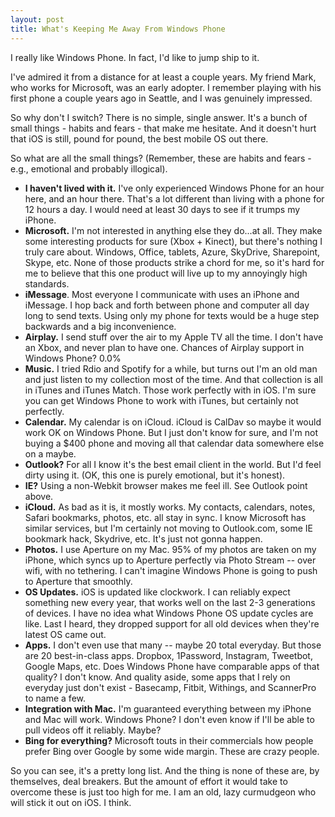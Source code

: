 ```yaml
---
layout: post
title: What's Keeping Me Away From Windows Phone
---
```

I really like Windows Phone. In fact, I'd like to jump ship to it. 

I've admired it from a distance for at least a couple years. My friend Mark, who works for Microsoft, was an early adopter. I remember playing with his first phone a couple years ago in Seattle, and I was genuinely impressed.

So why don't I switch? There is no simple, single answer. It's a bunch of small things - habits and fears - that make me hesitate. And it doesn't hurt that iOS is still, pound for pound, the best mobile OS out there.

So what are all the small things? (Remember, these are habits and fears - e.g., emotional and probably illogical).

- **I haven't lived with it.** I've only experienced Windows Phone for an hour here, and an hour there. That's a lot different than living with a phone for 12 hours a day. I would need at least 30 days to see if it trumps my iPhone.
- **Microsoft.** I'm not interested in anything else they do...at all. They make some interesting products for sure (Xbox + Kinect), but there's nothing I truly care about. Windows, Office, tablets, Azure, SkyDrive, Sharepoint, Skype, etc. None of those products strike a chord for me, so it's hard for me to believe that this one product will live up to my annoyingly high standards.
- **iMessage**. Most everyone I communicate with uses an iPhone and iMessage. I hop back and forth between phone and computer all day long to send texts. Using only my phone for texts would be a huge step backwards and a big inconvenience.
- **Airplay.** I send stuff over the air to my Apple TV all the time. I don't have an Xbox, and never plan to have one. Chances of Airplay support in Windows Phone? 0.0%
- **Music.** I tried Rdio and Spotify for a while, but turns out I'm an old man and just listen to my collection most of the time. And that collection is all in iTunes and iTunes Match. Those work perfectly with in iOS. I'm sure you can get Windows Phone to work with iTunes, but certainly not perfectly.
- **Calendar.** My calendar is on iCloud. iCloud is CalDav so maybe it would work OK on Windows Phone. But I just don't know for sure, and I'm not buying a $400 phone and moving all that calendar data somewhere else on a maybe.
- **Outlook?** For all I know it's the best email client in the world. But I'd feel dirty using it. (OK, this one is purely emotional, but it's honest).
- **IE?** Using a non-Webkit browser makes me feel ill. See Outlook point above.
- **iCloud.** As bad as it is, it mostly works. My contacts, calendars, notes, Safari bookmarks, photos, etc. all stay in sync. I know Microsoft has similar services, but I'm certainly not moving to Outlook.com, some IE bookmark hack, Skydrive, etc. It's just not gonna happen.
- **Photos.** I use Aperture on my Mac. 95% of my photos are taken on my iPhone, which syncs up to Aperture perfectly via Photo Stream -- over wifi, with no tethering. I can't imagine Windows Phone is going to push to Aperture that smoothly.
- **OS Updates.** iOS is updated like clockwork. I can reliably expect something new every year, that works well on the last 2-3 generations of devices. I have no idea what Windows Phone OS update cycles are like. Last I heard, they dropped support for all old devices when they're latest OS came out.
- **Apps.** I don't even use that many -- maybe 20 total everyday. But those are 20 best-in-class apps. Dropbox, 1Password, Instagram, Tweetbot, Google Maps, etc. Does Windows Phone have comparable apps of that quality? I don't know. And quality aside, some apps that I rely on everyday just don't exist - Basecamp, Fitbit, Withings, and ScannerPro to name a few.
- **Integration with Mac.** I'm guaranteed everything between my iPhone and Mac will work. Windows Phone? I don't even know if I'll be able to pull videos off it reliably. Maybe?
- **Bing for everything?** Microsoft touts in their commercials how people prefer Bing over Google by some wide margin. These are crazy people. 

So you can see, it's a pretty long list. And the thing is none of these are, by themselves, deal breakers. But the amount of effort it would take to overcome these is just too high for me. I am an old, lazy curmudgeon who will stick it out on iOS. I think.